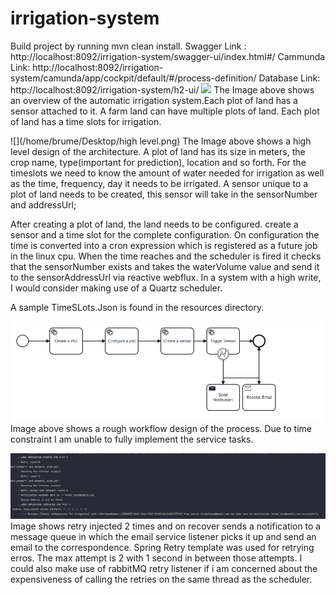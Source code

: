 # irrigation-system

Build project by running mvn clean install.
Swagger Link : http://localhost:8092/irrigation-system/swagger-ui/index.html#/
Cammunda Link: http://localhost:8092/irrigation-system/camunda/app/cockpit/default/#/process-definition/
Database Link: http://localhost:8092/irrigation-system/h2-ui/
![](/home/brume/Desktop/overview.png)
The Image above shows an overview of the automatic irrigation system.Each plot of land has a sensor attached to it. A
farm land can have multiple plots of land. Each plot of land has a time slots for irrigation.

![](/home/brume/Desktop/high level.png)
The Image above shows a high level design of the architecture. A plot of land has its size in meters, the crop name,
type(important for prediction), location and so forth.
For the timeslots we need to know the amount of water needed for irrigation as well as the time, frequency, day it needs
to be irrigated.
A sensor unique to a plot of land needs to be created, this sensor will take in the sensorNumber and addressUrl;

After creating a plot of land, the land needs to be configured. create a sensor and a time slot for the complete
configuration.
On configuration the time is converted into a cron expression which is registered as a future job in the linux cpu.
When the time reaches and the scheduler is fired it checks that the sensorNumber exists and takes the waterVolume value
and send it to the sensorAddressUrl via reactive webflux.
In a system with a high write, I would consider making use of a Quartz scheduler.

A sample TimeSLots.Json is found in the resources directory.

![img.png](img.png)
Image above shows a rough workflow design of the process. Due to time constraint I am unable to fully implement the
service tasks.

![img_1.png](img_1.png)
Image shows retry injected 2 times and on recover sends a notification to a message queue in which the email service
listener picks it up and send an email to the correspondence. Spring Retry template was used for retrying erros. The max
attempt is 2 with 1 second in between those attempts. I could also make use of rabbitMQ retry listener if i am concerned
about the expensiveness of calling the retries on the same thread as the scheduler.
